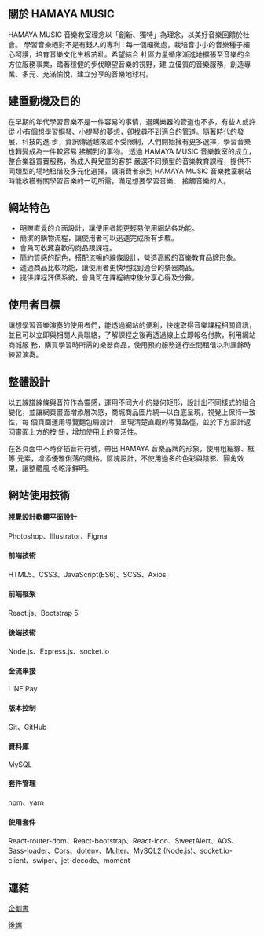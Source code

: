 ## 關於 HAMAYA MUSIC
HAMAYA MUSIC 音樂教室理念以「創新、獨特」為理念，以美好音樂回饋於社會。
學習音樂絕對不是有錢人的專利 !
每一個細微處，栽培音小小的音樂種子細心呵護，培育音樂文化生根茁壯。希望結合
社區力量循序漸進地擴張至音樂的全方位服務事業，踏著穩健的步伐瞭望音樂的視野，建
立優質的音樂服務，創造專業、多元、充滿愉悅，建立分享的音樂地球村。
## 建置動機及目的
在早期的年代學習音樂不是一件容易的事情，選購樂器的管道也不多，有些人或許從
小有個想學習鋼琴、小提琴的夢想，卻找尋不到適合的管道。隨著時代的發展、科技的進
步，資訊傳遞越來越不受限制，人們開始擁有更多選擇，學習音樂也轉變成為一件較容易
接觸到的事物。
透過 HAMAYA MUSIC 音樂教室的成立，整合樂器買賣服務，為成人與兒童的客群
嚴選不同類型的音樂教育課程，提供不同類型的場地租借及多元化選擇，讓消費者來到
HAMAYA MUSIC 音樂教室網站時能收穫有關學習音樂的一切所需，滿足想要學習音樂、
接觸音樂的人。
## 網站特色
* 明瞭直覺的介面設計，讓使用者能更輕易使用網站各功能。
* 簡潔的購物流程，讓使用者可以迅速完成所有步驟。
* 會員可收藏喜歡的商品跟課程。
* 簡約質感的配色，搭配流暢的線條設計，營造高級的音樂教育品牌形象。
* 透過商品比較功能，讓使用者更快地找到適合的樂器商品。
* 提供課程評價系統，會員可在課程結束後分享心得及分數。

## 使用者目標
讓想學習音樂演奏的使用者們，能透過網站的便利，快速取得音樂課程相關資訊，
並且可以立即與相關人員聯絡，了解課程之後再透過線上立即報名付款，利用網站商城服
務，購買學習時所需的樂器商品，使用預約服務進行空間租借以利課餘時練習演奏。

## 整體設計
以五線譜線條與音符作為靈感，運用不同大小的幾何矩形，設計出不同樣式的組合
變化，並讓網頁畫面增添層次感，商城商品圖片統一以白底呈現，視覺上保持一致性，每
個頁面運用導覽麵包屑設計，呈現清楚直觀的導覽路徑，並於下方設計返回畫面上方的按
鈕，增加使用上的靈活性。

在各頁面中不時穿插音符符號，帶出 HAMAYA 音樂品牌的形象，使用粗細線、框等
元素，增添優雅俐落的風格。區塊設計，不使用過多的色彩與陰影、圓角效果，讓整體風
格乾淨鮮明。

## 網站使用技術
#### 視覺設計軟體平面設計
Photoshop、Illustrator、Figma
#### 前端技術
HTML5、CSS3、JavaScript(ES6)、SCSS、Axios
#### 前端框架
React.js、Bootstrap 5
#### 後端技術
Node.js、Express.js、socket.io
#### 金流串接
LINE Pay
#### 版本控制
Git、GitHub
#### 資料庫
MySQL
#### 套件管理
npm、yarn
#### 使用套件
React-router-dom、React-bootstrap、React-icon、SweetAlert、AOS、Sass-loader、Cors、dotenv、Multer、MySQL2 (Node.js)、socket.io-client、swiper、jet-decode、moment

## 連結
[企劃書](https://drive.google.com/file/d/1yPKmZ-AjqSOtJN21afs-J4GGE_OPL_xp/view?usp=sharing)

[後端](https://github.com/TSENG-TZU-YU/MFEE27-HAMAYA-DB)
## 

